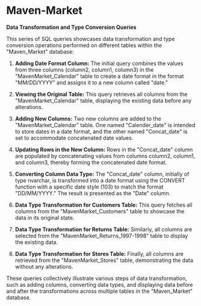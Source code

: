 # Maven-Market

**Data Transformation and Type Conversion Queries**

This series of SQL queries showcases data transformation and type conversion operations performed on different tables within the "Maven_Market" database:

1. **Adding Date Format Column:**
   The initial query combines the values from three columns (column2, column1, column3) in the "MavenMarket_Calendar" table to create a date format in the format "MM/DD/YYYY" and assigns it to a new column called "date."

2. **Viewing the Original Table:**
   This query retrieves all columns from the "MavenMarket_Calendar" table, displaying the existing data before any alterations.

3. **Adding New Columns:**
   Two new columns are added to the "MavenMarket_Calendar" table. One named "Calender_date" is intended to store dates in a date format, and the other named "Concat_date" is set to accommodate concatenated date values.

4. **Updating Rows in the New Column:**
   Rows in the "Concat_date" column are populated by concatenating values from columns column2, column1, and column3, thereby forming the concatenated date format.

5. **Converting Column Data Type:**
   The "Concat_date" column, initially of type nvarchar, is transformed into a date format using the CONVERT function with a specific date style (103) to match the format "DD/MM/YYYY." The result is presented as the "Date" column.

6. **Data Type Transformation for Customers Table:**
   This query fetches all columns from the "MavenMarket_Customers" table to showcase the data in its original state.

7. **Data Type Transformation for Returns Table:**
   Similarly, all columns are selected from the "MavenMarket_Returns_1997-1998" table to display the existing data.

8. **Data Type Transformation for Stores Table:**
   Finally, all columns are retrieved from the "MavenMarket_Stores" table, demonstrating the data without any alterations.

These queries collectively illustrate various steps of data transformation, such as adding columns, converting data types, and displaying data before and after the transformations across multiple tables in the "Maven_Market" database.
